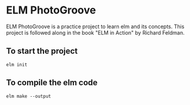 # ELM PhotoGroove
ELM PhotoGroove is a practice project to learn elm and its concepts. This project is followed along in the book "ELM in Action" by Richard Feldman. 


## To start the project
`elm init`

## To compile the elm code 
`elm make --output` 